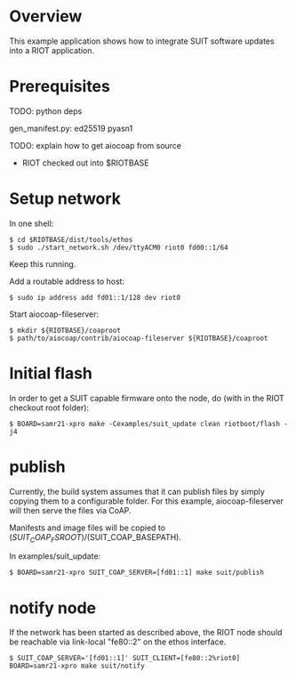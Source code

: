 # Overview

This example application shows how to integrate SUIT software updates into a
RIOT application.


# Prerequisites

TODO: python deps

gen_manifest.py: ed25519 pyasn1

TODO: explain how to get aiocoap from source

- RIOT checked out into $RIOTBASE


# Setup network

In one shell:

    $ cd $RIOTBASE/dist/tools/ethos
    $ sudo ./start_network.sh /dev/ttyACM0 riot0 fd00::1/64

Keep this running.

Add a routable address to host:

    $ sudo ip address add fd01::1/128 dev riot0

Start aiocoap-fileserver:

    $ mkdir ${RIOTBASE}/coaproot
    $ path/to/aiocoap/contrib/aiocoap-fileserver ${RIOTBASE}/coaproot


# Initial flash

In order to get a SUIT capable firmware onto the node, do (with in the RIOT
checkout root folder):

    $ BOARD=samr21-xpro make -Cexamples/suit_update clean riotboot/flash -j4


# publish

Currently, the build system assumes that it can publish files by simply copying
them to a configurable folder. For this example, aiocoap-fileserver will then
serve the files via CoAP.

Manifests and image files will be copied to
$(SUIT_COAP_FSROOT)/$(SUIT_COAP_BASEPATH).

In examples/suit_update:

    $ BOARD=samr21-xpro SUIT_COAP_SERVER=[fd01::1] make suit/publish

# notify node

If the network has been started as described above, the RIOT node should be
reachable via link-local "fe80::2" on the ethos interface.

    $ SUIT_COAP_SERVER='[fd01::1]' SUIT_CLIENT=[fe80::2%riot0] BOARD=samr21-xpro make suit/notify
